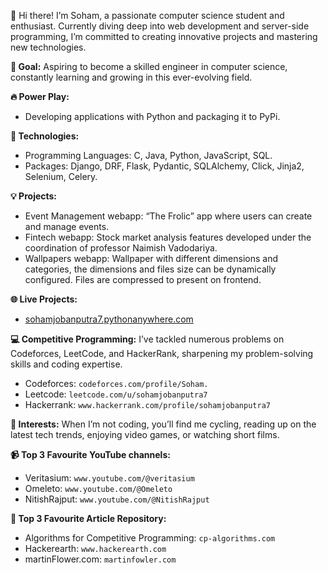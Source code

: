 👋 Hi there! I’m Soham, a passionate computer science student and enthusiast. Currently diving deep into web development and server-side programming, I’m committed to creating innovative projects and mastering new technologies.

**🎯 Goal:** Aspiring to become a skilled engineer in computer science, constantly learning and growing in this ever-evolving field.

**🔥 Power Play:**
- Developing applications with Python and packaging it to PyPi.

**🔧 Technologies:**
- Programming Languages: C, Java, Python, JavaScript, SQL. 
- Packages: Django, DRF, Flask, Pydantic, SQLAlchemy, Click, Jinja2, Selenium, Celery.

**💡 Projects:**
- Event Management webapp: “The Frolic” app where users can create and manage events.
- Fintech webapp: Stock market analysis features developed under the coordination of professor
Naimish Vadodariya.
- Wallpapers webapp: Wallpaper with different dimensions and categories, the dimensions and files size can be dynamically configured. Files are compressed to present on frontend. 

**🌐 Live Projects:**
- [sohamjobanputra7.pythonanywhere.com](https://sohamjobanputra7.pythonanywhere.com/)

**💻 Competitive Programming:** 
I’ve tackled numerous problems on Codeforces, LeetCode, and HackerRank, sharpening my problem-solving skills and coding expertise.
- Codeforces: `codeforces.com/profile/Soham.`
- Leetcode: `leetcode.com/u/sohamjobanputra7`
- Hackerrank: `www.hackerrank.com/profile/sohamjobanputra7`

**🚴 Interests:** When I’m not coding, you’ll find me cycling, reading up on the latest tech trends, enjoying video games, or watching short films.

**📹 Top 3 Favourite YouTube channels:**
- Veritasium: `www.youtube.com/@veritasium`
- Omeleto: `www.youtube.com/@Omeleto`
- NitishRajput: `www.youtube.com/@NitishRajput`

**📰 Top 3 Favourite Article Repository:**
- Algorithms for Competitive Programming: `cp-algorithms.com`
- Hackerearth: `www.hackerearth.com`
- martinFlower.com: `martinfowler.com`

